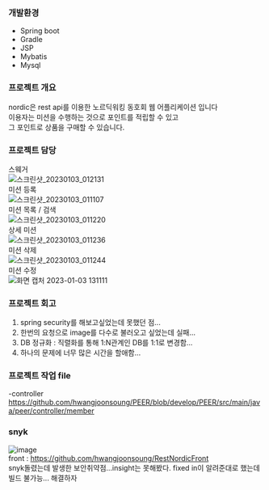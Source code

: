### 개발환경
- Spring boot
- Gradle
- JSP
- Mybatis
- Mysql
</p>

### <p><b>프로젝트 개요</b>
nordic은 rest api를 이용한 노르딕워킹 동호회 웹 어플리케이션 입니다<br>
이용자는 미션을 수행하는 것으로 포인트를 적립할 수 있고 <br>
그 포인트로 상품을 구매할 수 있습니다.<br>

### <p><b>프로젝트 담당</b>
스웨거<br>
![스크린샷_20230103_012131](https://user-images.githubusercontent.com/103257619/210304675-8ad9089f-6bb0-44c5-a15f-db93a55dee06.png)<br>
미션 등록<br>
![스크린샷_20230103_011107](https://user-images.githubusercontent.com/103257619/210304462-8de71d3a-3310-4955-bd13-048bdbcaa3ab.png)<br>
미션 목록 / 검색<br>
![스크린샷_20230103_011220](https://user-images.githubusercontent.com/103257619/210304509-904805d3-fe66-477d-904b-e0d87ffa4760.png)<br>
상세 미션<br>
![스크린샷_20230103_011236](https://user-images.githubusercontent.com/103257619/210304634-42b48866-9587-4ec8-ad0f-f035db251c6c.png)<br>
미션 삭제<br>
![스크린샷_20230103_011244](https://user-images.githubusercontent.com/103257619/210304636-4ecff629-6738-4f55-a84c-5f9ac16cac46.png)<br>
미션 수정<br>
![화면 캡처 2023-01-03 131111](https://user-images.githubusercontent.com/103257619/210304645-23edf965-b44d-43c5-8e23-0c6ca9ba5b3a.png)<br>

### <p><b>프로젝트 회고</b>
1. spring security를 해보고싶었는데 못했던 점...<br>
2. 한번의 요청으로 image를 다수로 불러오고 싶었는데 실패...<br>
3. DB 정규화 : 직렬화를 통해 1:N관계인 DB를 1:1로 변경함...<br>
4. 하나의 문제에 너무 많은 시간을 할애함...<br>

### <p><b>프로젝트 작업 file</b>
-controller<br>
https://github.com/hwangjoonsoung/PEER/blob/develop/PEER/src/main/java/peer/controller/member<br>

### <p><b>snyk</b>
![image](https://user-images.githubusercontent.com/103257619/207895324-aea6a020-1e23-4ba5-b4da-d672a45b4d7c.png)  
front : https://github.com/hwangjoonsoung/RestNordicFront  
snyk돌렸는데 발생한 보안취약점...insight는 못해봤다. fixed in이 알려준대로 했는데 빌드 불가능... 해결하자
